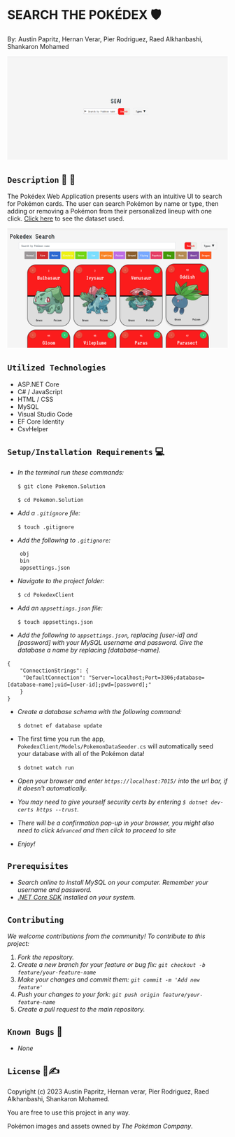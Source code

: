 # SEARCH THE POKÉDEX &#x1F6E1;

By: Austin Papritz, Hernan Verar, Pier Rodriguez, Raed Alkhanbashi, Shankaron Mohamed

![Sceenshot of homepage search](/PokedexClient/wwwroot/pokedex_home_ss.gif)


## ```Description``` &#x1F481; &#x1F4D6;
The Pokédex Web Application presents users with an intuitive UI to search for Pokémon cards. The user can search Pokémon by name or type, then adding or removing a Pokémon from their personalized lineup with one click. [Click here](https://www.kaggle.com/datasets/dizzypanda/gen-1-pokemon) to see the dataset used.

![Sceenshot of search page](/PokedexClient/wwwroot/pokedex_search_ss.gif)


## `Utilized Technologies`

* ASP.NET Core
* C# / JavaScript
* HTML / CSS
* MySQL
* Visual Studio Code
* EF Core Identity
* CsvHelper

## ```Setup/Installation Requirements``` &#x1F4BB;


- _In the terminal run these commands:_ 

    ```$ git clone Pokemon.Solution```

    ```$ cd Pokemon.Solution```

- _Add a `.gitignore` file:_

    ```$ touch .gitignore```

- _Add the following to `.gitignore`:_

```
    obj 
    bin 
    appsettings.json
```

- _Navigate to the project folder:_

    ```$ cd PokedexClient```

- _Add an `appsettings.json` file:_

    ```$ touch appsettings.json```

- _Add the following to `appsettings.json`, replacing [user-id] and [password] with your MySQL username and password. Give the database a name by replacing [database-name]._

```
{ 
    "ConnectionStrings": { 
     "DefaultConnection": "Server=localhost;Port=3306;database=[database-name];uid=[user-id];pwd=[password];" 
    } 
}
```

- _Create a database schema with the following command:_

    ```$ dotnet ef database update```

- The first time you run the app, `PokedexClient/Models/PokemonDataSeeder.cs` will automatically seed your database with all of the Pokémon data! 

    ```$ dotnet watch run```

- _Open your browser and enter `https://localhost:7015/` into the url bar, if it doesn't automatically._
- _You may need to give yourself security certs by entering `$ dotnet dev-certs https --trust`._
- _There will be a confirmation pop-up in your browser, you might also need to click `Advanced` and then click to proceed to site_
- _Enjoy!_

 ## `Prerequisites`

- _Search online to install MySQL on your computer. Remember your username and password._
- _[.NET Core SDK](https://dotnet.microsoft.com/download) installed on your system._


## ```Contributing```

_We welcome contributions from the community! To contribute to this project:_

1. _Fork the repository._
2. _Create a new branch for your feature or bug fix: `git checkout -b feature/your-feature-name`_
3. _Make your changes and commit them: `git commit -m 'Add new feature'`_
4. _Push your changes to your fork: `git push origin feature/your-feature-name`_
5. _Create a pull request to the main repository._


## ```Known Bugs``` &#x1F41E;

- _None_

## ```License``` &#x1F4C4;&#x270D;

Copyright (c) 2023 Austin Papritz, Hernan verar, Pier Rodriguez, Raed Alkhanbashi, Shankaron Mohamed.

You are free to use this project in any way.

Pokémon images and assets owned by _The Pokémon Company_.

